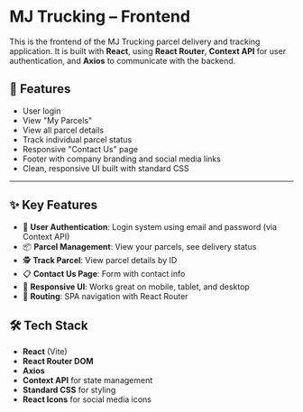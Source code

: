 # MJ Trucking – Frontend
This is the frontend of the MJ Trucking parcel delivery and tracking application. It is built with **React**, using **React Router**, **Context API** for user authentication, and **Axios** to communicate with the backend.

## 🚀 Features

- User login
- View "My Parcels"
- View all parcel details
- Track individual parcel status
- Responsive "Contact Us" page
- Footer with company branding and social media links
- Clean, responsive UI built with standard CSS 

---
## ✨ Key Features

- 🔐 **User Authentication**: Login system using email and password (via Context API)
- 📦 **Parcel Management**: View your parcels, see delivery status
- 🕵️ **Track Parcel**: View parcel details by ID
- 📋 **Contact Us Page**: Form with contact info
- 📱 **Responsive UI**: Works great on mobile, tablet, and desktop
- 🧭 **Routing**: SPA navigation with React Router

## 🛠 Tech Stack

- **React** (Vite)
- **React Router DOM**
- **Axios**
- **Context API** for state management
- **Standard CSS** for styling
- **React Icons** for social media icons




